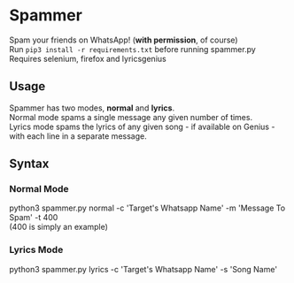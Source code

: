 # Spammer
Spam your friends on WhatsApp! (**with permission**, of course)        
Run `pip3 install -r requirements.txt` before running spammer.py         
Requires selenium, firefox and lyricsgenius        

## Usage 

Spammer has two modes, **normal** and **lyrics**.    
Normal mode spams a single message any given number of times.     
Lyrics mode spams the lyrics of any given song - if available on Genius - with each line in a separate message.   

## Syntax

### Normal Mode
python3 spammer.py normal -c 'Target's Whatsapp Name' -m 'Message To Spam' -t 400           
(400 is simply an example)

### Lyrics Mode
python3 spammer.py lyrics -c 'Target's Whatsapp Name' -s 'Song Name'
